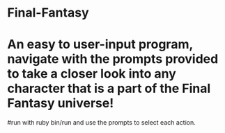 # Final-Fantasy
# An easy to user-input program, navigate with the prompts provided to take a closer look into any character that is a part of the Final Fantasy universe!
#run with ruby bin/run and use the prompts to select each action.
